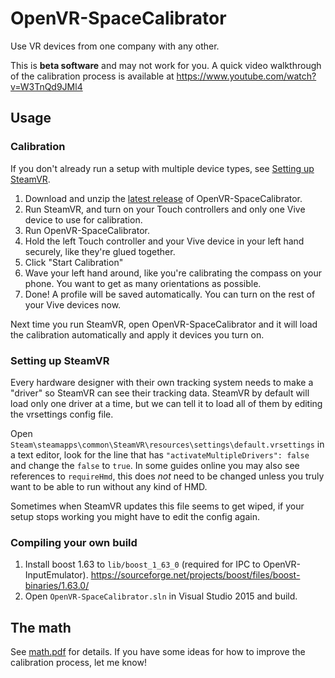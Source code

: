 # OpenVR-SpaceCalibrator

Use VR devices from one company with any other.

This is **beta software** and may not work for you. A quick video walkthrough of the calibration process is available at https://www.youtube.com/watch?v=W3TnQd9JMl4

## Usage

### Calibration

If you don't already run a setup with multiple device types, see [Setting up SteamVR](#setting-up-steamvr).

1. Download and unzip the [latest release](https://github.com/pushrax/OpenVR-SpaceCalibrator/releases) of OpenVR-SpaceCalibrator.
2. Run SteamVR, and turn on your Touch controllers and only one Vive device to use for calibration.
3. Run OpenVR-SpaceCalibrator.
4. Hold the left Touch controller and your Vive device in your left hand securely, like they're glued together.
5. Click "Start Calibration"
6. Wave your left hand around, like you're calibrating the compass on your phone. You want to get as many orientations as possible.
7. Done! A profile will be saved automatically. You can turn on the rest of your Vive devices now.

Next time you run SteamVR, open OpenVR-SpaceCalibrator and it will load the calibration automatically and apply it devices you turn on.


### Setting up SteamVR

Every hardware designer with their own tracking system needs to make a "driver"
so SteamVR can see their tracking data. SteamVR by default will load only one driver at a time,
but we can tell it to load all of them by editing the vrsettings config file.

Open `Steam\steamapps\common\SteamVR\resources\settings\default.vrsettings` in a text editor,
look for the line that has `"activateMultipleDrivers": false` and change the `false` to `true`.
In some guides online you may also see references to `requireHmd`, this does _not_ need to be changed
unless you truly want to be able to run without any kind of HMD.

Sometimes when SteamVR updates this file seems to get wiped, if your setup stops working you might
have to edit the config again.


### Compiling your own build

1. Install boost 1.63 to `lib/boost_1_63_0` (required for IPC to OpenVR-InputEmulator). https://sourceforge.net/projects/boost/files/boost-binaries/1.63.0/
2. Open `OpenVR-SpaceCalibrator.sln` in Visual Studio 2015 and build.


## The math

See [math.pdf](https://github.com/pushrax/OpenVR-SpaceCalibrator/blob/master/math.pdf) for details.
If you have some ideas for how to improve the calibration process, let me know!

